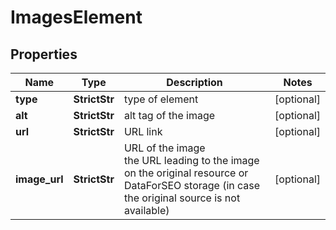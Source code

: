 # ImagesElement


## Properties

| Name | Type | Description | Notes |
|------------ | ------------- | ------------- | -------------|
**type** | **StrictStr** | type of element |[optional]|
**alt** | **StrictStr** | alt tag of the image |[optional]|
**url** | **StrictStr** | URL link |[optional]|
**image_url** | **StrictStr** | URL of the image<br>the URL leading to the image on the original resource or DataForSEO storage (in case the original source is not available) |[optional]|